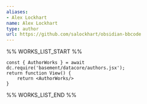 ```yaml
---
aliases:
- Alex Lockhart
name: Alex Lockhart
type: author
url: https://github.com/salockhart/obsidian-bbcode
---
```



%% WORKS_LIST_START %%

```datacorejsx
const { AuthorWorks } = await dc.require('basement/datacore/authors.jsx');
return function View() {
    return <AuthorWorks/>
}
```
%% WORKS_LIST_END %%